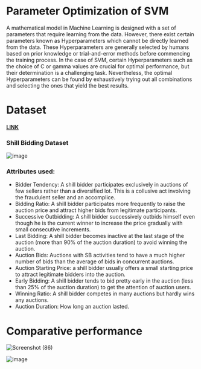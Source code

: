 # Parameter Optimization of SVM
A mathematical model in Machine Learning is designed with a set of parameters that require learning from the data. However, there exist certain parameters known as Hyperparameters which cannot be directly learned from the data. These Hyperparameters are generally selected by humans based on prior knowledge or trial-and-error methods before commencing the training process. In the case of SVM, certain Hyperparameters such as the choice of C or gamma values are crucial for optimal performance, but their determination is a challenging task. Nevertheless, the optimal Hyperparameters can be found by exhaustively trying out all combinations and selecting the ones that yield the best results.

# Dataset  
#### [LINK](https://archive.ics.uci.edu/ml/datasets/Shill+Bidding+Dataset)
### Shill Bidding Dataset
![image](https://user-images.githubusercontent.com/91868707/233176760-aae0b44e-b3d1-4e41-9cba-967aff35843c.png)

### Attributes used:

* Bidder Tendency: A shill bidder participates exclusively in auctions of few sellers rather than a diversified lot. This is a collusive act involving the fraudulent seller and an accomplice.
* Bidding Ratio: A shill bidder participates more frequently to raise the auction price and attract higher bids from legitimate participants.
* Successive Outbidding: A shill bidder successively outbids himself even though he is the current winner to increase the price gradually with small consecutive increments.
* Last Bidding: A shill bidder becomes inactive at the last stage of the auction (more than 90\% of the auction duration) to avoid winning the auction.
* Auction Bids: Auctions with SB activities tend to have a much higher number of bids than the average of bids in concurrent auctions.
* Auction Starting Price: a shill bidder usually offers a small starting price to attract legitimate bidders into the auction.
* Early Bidding: A shill bidder tends to bid pretty early in the auction (less than 25\% of the auction duration) to get the attention of auction users.
* Winning Ratio: A shill bidder competes in many auctions but hardly wins any auctions.
* Auction Duration: How long an auction lasted.

# Comparative performance
![Screenshot (86)](https://user-images.githubusercontent.com/91868707/233196652-83530917-f31d-4bca-8070-9d35fc7ef7d8.png)

![image](https://user-images.githubusercontent.com/91868707/233446888-5ff95e60-f039-4878-b1da-d9db90a51132.png)
